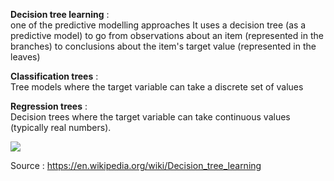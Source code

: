 **Decision tree learning** :  
one of the predictive modelling approaches It uses a decision tree (as a predictive model) to go from observations about an item (represented in the branches) to conclusions about the item's target value (represented in the leaves)

**Classification trees** :  
Tree models where the target variable can take a discrete set of values

**Regression trees** :  
Decision trees where the target variable can take continuous values (typically real numbers).

 <img src="http://yuml.me/diagram/scruffy/class/[Wage]^-[Salaried], [Wage]^-[Contractor]" > 

Source : https://en.wikipedia.org/wiki/Decision_tree_learning

